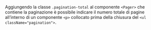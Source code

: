 Aggiungendo la classe `.pagination-total` al componente `<Pager>` che contiene la paginazione è possibile indicare il numero totale di pagine all’interno di un componente `<p>` collocato prima della chiusura del `<ul className="pagination">`.


